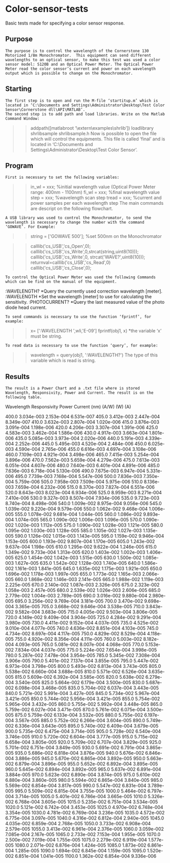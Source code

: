 # Color-sensor-tests

Basic tests made for specifying a color sensor response.

## Purpose
	The purpose is to control the wavelength of the Cornerstone 130 Motorized 1/8m Monochromator.  This equipment can send different wavelengths to an optical sensor, to make this test was used a color sensor model: S120B and an Optical Power Meter. The Optical Power Meter read the color sensor’s current and power on each wavelength output which is possible to change on the Monochromator. 

## Starting
	The first step is to open and run the M-file ‘startitup.m’ which is located in ‘C:\Documents and Settings\Administrator\Desktop\Test Color Sensor\Cornerstone dll\API\MATLAB’. 
	The second step is to add path and load libraries. Write on the Matlab Command Window: 
>> addpath([matlabroot ‘\extern\examples\shrlib’])
>> loadlibrary shrlibsample shrlibsample.h
	Now is possible to open the file which will control the equipments. This file is called ‘final’ and is located in ‘C:\Documents and Settings\Administrator\Desktop\Test Color Sensor’.

## Program
	First is necessary to set the following variables: 
>>in_wl = xxx;  %initial wavelength value (Optical Power Meter range: 400nm - 1100nm)
>>fi_wl = xxx;      %final wavelength value
>>step = xxx;      %wavelength scan step
>>tread = xxx;     %current and power samples per each wavelength step
	The main commands are descript on the following flowchart. 


	A USB library was used to control the Monochromator, to send the wavelength is necessary to change the number with the command ‘GOWAVE’. For Example:
>>string = ['GOWAVE 500'];  %set 500nm on the Monochromator
    
>>calllib('cs_USB','cs_Open',0);
>>calllib('cs_USB','cs_Write',0,strcat(string,uint8(10)));
>>calllib('cs_USB','cs_Write',0, strcat('WAVE?',uint8(10)));
>>returnval=calllib('cs_USB','cs_Read',0)
>>calllib('cs_USB','cs_Close',0);

	To control the Optical Power Meter was used the following Commands which can be find on the manual of the equipment.
:WAVELENGTH?        *Query the currently used correction wavelength [meter].
:WAVELENGTH           *Set the wavelength [meter] to use for calculating the sensitivity.
:PHOTOCURRENT?   *Query the last measured value of the photo diode head current.

	To send commands is necessary to use the function ‘fprintf’, for example:
>>x= [':WAVELENGTH ',wli,'E-09']
>>fprintf(obj1, x)
*the variable ‘x’ must be string.

	To read data is necessary to use the function ‘query’, for example:
>>wavelength = query(obj1, ':WAVELENGTH?')
	The type of this variable which is read is string.

## Results
	The result is a Power Chart and a .txt file where is stored Wavelength, Responsivity, Power and Current. The result is on the following table.

Wavelength   Responsivity   Power	            Current
(nm)	          (A/W)		(W)		 (A)

 400.0	         3.034e-003	 2.153e-004	  6.531e-007
 405.0	         3.412e-003	 2.447e-004	  8.349e-007
 410.0	         3.632e-003	 2.807e-004	  1.020e-006
 415.0	         3.876e-003	 3.091e-004	  1.198e-006
 420.0	         4.206e-003	 3.307e-004	  1.391e-006
 425.0	         4.583e-003	 3.462e-004	  1.586e-006
 430.0	         4.917e-003	 3.663e-004	  1.801e-006
 435.0	         5.085e-003	 3.973e-004	  2.020e-006
 440.0	         5.191e-003	 4.339e-004	  2.252e-006
 445.0	         5.495e-003	 4.520e-004	  2.484e-006
 450.0	         6.025e-003	 4.590e-004	  2.765e-006
 455.0	         6.616e-003	 4.697e-004	  3.108e-006
 460.0	         7.109e-003	 4.921e-004	  3.498e-006
 465.0	         7.415e-003	 5.254e-004	  3.896e-006
 470.0	         7.562e-003	 5.659e-004	  4.279e-006
 475.0	         7.613e-003	 6.051e-004	  4.607e-006
 480.0	         7.640e-003	 6.401e-004	  4.891e-006
 485.0	         7.636e-003	 6.718e-004	  5.130e-006
 490.0	         7.675e-003	 6.947e-004	  5.331e-006
 495.0	         7.739e-003	 7.168e-004	  5.547e-006
 500.0	         7.836e-003	 7.350e-004	  5.759e-006
 505.0	         7.958e-003	 7.509e-004	  5.975e-006
 510.0	         8.136e-003	 7.659e-004	  6.232e-006
 515.0	         8.370e-003	 7.827e-004	  6.551e-006
 520.0	         8.643e-003	 8.023e-004	  6.934e-006
 525.0	         8.959e-003	 8.271e-004	  7.410e-006
 530.0	         9.327e-003	 8.507e-004	  7.934e-006
 535.0	         9.723e-003	 8.740e-004	  8.498e-006
 540.0	         1.009e-002	 8.975e-004	  9.056e-006
 545.0	         1.039e-002	 9.220e-004	  9.579e-006
 550.0	         1.062e-002	 9.468e-004	  1.006e-005
 555.0	         1.078e-002	 9.681e-004	  1.044e-005
 560.0	         1.086e-002	 9.893e-004	  1.074e-005
 565.0	         1.090e-002	 1.006e-003	  1.096e-005
 570.0	         1.090e-002	 1.020e-003	  1.112e-005
 575.0	         1.090e-002	 1.028e-003	  1.121e-005
 580.0	         1.095e-002	 1.030e-003	  1.128e-005
 585.0	         1.105e-002	 1.027e-003	  1.135e-005
 590.0	         1.126e-002	 1.015e-003	  1.143e-005
 595.0	         1.159e-002	 9.946e-004	  1.153e-005
 600.0	         1.193e-002	 9.807e-004	  1.170e-005
 605.0	         1.243e-002	 9.637e-004	  1.198e-005
 610.0	         1.295e-002	 9.622e-004	  1.246e-005
 615.0	         1.349e-002	 9.733e-004	  1.313e-005
 620.0	         1.403e-002	 1.002e-003	  1.406e-005
 625.0	         1.454e-002	 1.042e-003	  1.515e-005
 630.0	         1.500e-002	 1.085e-003	  1.627e-005
 635.0	         1.542e-002	 1.128e-003	  1.740e-005
 640.0	         1.586e-002	 1.161e-003	  1.841e-005
 645.0	         1.635e-002	 1.175e-003	  1.921e-005
 650.0	         1.696e-002	 1.178e-003	  1.997e-005
 655.0	         1.773e-002	 1.165e-003	  2.066e-005
 660.0	         1.868e-002	 1.146e-003	  2.141e-005
 665.0	         1.988e-002	 1.119e-003	  2.225e-005
 670.0	         2.140e-002	 1.087e-003	  2.326e-005
 675.0	         2.323e-002	 1.058e-003	  2.457e-005
 680.0	         2.539e-002	 1.026e-003	  2.606e-005
 685.0	         2.779e-002	 1.004e-003	  2.789e-005
 690.0	         3.016e-002	 9.880e-004	  2.980e-005
 695.0	         3.256e-002	 9.769e-004	  3.181e-005
 700.0	         3.470e-002	 9.698e-004	  3.365e-005
 705.0	         3.668e-002	 9.646e-004	  3.538e-005
 710.0	         3.843e-002	 9.582e-004	  3.683e-005
 715.0	         4.005e-002	 9.503e-004	  3.806e-005
 720.0	         4.149e-002	 9.409e-004	  3.904e-005
 725.0	         4.284e-002	 9.291e-004	  3.980e-005
 730.0	         4.411e-002	 9.152e-004	  4.037e-005
 735.0	         4.525e-002	 9.010e-004	  4.077e-005
 740.0	         4.636e-002	 8.851e-004	  4.103e-005
 745.0	         4.734e-002	 8.697e-004	  4.117e-005
 750.0	         4.829e-002	 8.529e-004	  4.118e-005
 755.0	         4.920e-002	 8.356e-004	  4.111e-005
 760.0	         5.003e-002	 8.182e-004	  4.093e-005
 765.0	         5.081e-002	 8.007e-004	  4.068e-005
 770.0	         5.153e-002	 7.834e-004	  4.037e-005
 775.0	         5.224e-002	 7.654e-004	  3.998e-005
 780.0	         5.287e-002	 7.478e-004	  3.954e-005
 785.0	         5.345e-002	 7.308e-004	  3.906e-005
 790.0	         5.401e-002	 7.137e-004	  3.855e-005
 795.0	         5.447e-002	 6.973e-004	  3.798e-005
 800.0	         5.493e-002	 6.813e-004	  3.743e-005
 805.0	         5.538e-002	 6.660e-004	  3.688e-005
 810.0	         5.571e-002	 6.526e-004	  3.635e-005
 815.0	         5.609e-002	 6.392e-004	  3.585e-005
 820.0	         5.638e-002	 6.279e-004	  3.540e-005
 825.0	         5.664e-002	 6.179e-004	  3.500e-005
 830.0	         5.687e-002	 6.098e-004	  3.468e-005
 835.0	         5.704e-002	 6.037e-004	  3.443e-005
 840.0	         5.721e-002	 5.991e-004	  3.427e-005
 845.0	         5.734e-002	 5.967e-004	  3.421e-005
 850.0	         5.744e-002	 5.956e-004	  3.421e-005
 855.0	         5.754e-002	 5.965e-004	  3.432e-005
 860.0	         5.755e-002	 5.992e-004	  3.448e-005
 865.0	         5.759e-002	 6.027e-004	  3.471e-005
 870.0	         5.761e-002	 6.075e-004	  3.500e-005
 875.0	         5.759e-002	 6.133e-004	  3.532e-005
 880.0	         5.755e-002	 6.197e-004	  3.567e-005
 885.0	         5.752e-002	 6.266e-004	  3.604e-005
 890.0	         5.749e-002	 6.336e-004	  3.643e-005
 895.0	         5.740e-002	 6.409e-004	  3.679e-005
 900.0	         5.735e-002	 6.475e-004	  3.714e-005
 905.0	         5.728e-002	 6.540e-004	  3.746e-005
 910.0	         5.720e-002	 6.604e-004	  3.777e-005
 915.0	         5.715e-002	 6.658e-004	  3.805e-005
 920.0	         5.709e-002	 6.707e-004	  3.829e-005
 925.0	         5.701e-002	 6.751e-004	  3.849e-005
 930.0	         5.691e-002	 6.791e-004	  3.865e-005
 935.0	         5.686e-002	 6.818e-004	  3.876e-005
 940.0	         5.676e-002	 6.846e-004	  3.886e-005
 945.0	         5.670e-002	 6.865e-004	  3.892e-005
 950.0	         5.663e-002	 6.879e-004	  3.896e-005
 955.0	         5.652e-002	 6.892e-004	  3.895e-005
 960.0	         5.645e-002	 6.894e-004	  3.892e-005
 965.0	         5.637e-002	 6.891e-004	  3.884e-005
 970.0	         5.623e-002	 6.890e-004	  3.874e-005
 975.0	         5.610e-002	 6.880e-004	  3.860e-005
 980.0	         5.594e-002	 6.865e-004	  3.840e-005
 985.0	         5.569e-002	 6.854e-004	  3.817e-005
 990.0	         5.547e-002	 6.831e-004	  3.789e-005
 995.0	         5.509e-002	 6.815e-004	  3.755e-005
1000.0	         5.464e-002	 6.797e-004	  3.714e-005
1005.0	         5.401e-002	 6.786e-004	  3.665e-005
1010.0	         5.326e-002	 6.768e-004	  3.605e-005
1015.0	         5.235e-002	 6.751e-004	  3.534e-005
1020.0	         5.121e-002	 6.742e-004	  3.453e-005
1025.0	         4.970e-002	 6.748e-004	  3.354e-005
1030.0	         4.781e-002	 6.769e-004	  3.236e-005
1035.0	         4.572e-002	 6.775e-004	  3.097e-005
1040.0	         4.316e-002	 6.812e-004	  2.940e-005
1045.0	         4.035e-002	 6.859e-004	  2.768e-005
1050.0	         3.733e-002	 6.908e-004	  2.579e-005
1055.0	         3.413e-002	 6.961e-004	  2.376e-005
1060.0	         3.059e-002	 7.085e-004	  2.167e-005
1065.0	         2.733e-002	 7.153e-004	  1.955e-005
1070.0	         2.500e-002	 7.019e-004	  1.755e-005
1075.0	         2.279e-002	 6.919e-004	  1.577e-005
1080.0	         2.071e-002	 6.876e-004	  1.424e-005
1085.0	         1.873e-002	 6.861e-004	  1.285e-005
1090.0	         1.694e-002	 6.845e-004	  1.159e-005
1095.0	         1.520e-002	 6.851e-004	  1.041e-005
1100.0	         1.362e-002	 6.854e-004	  9.336e-006
